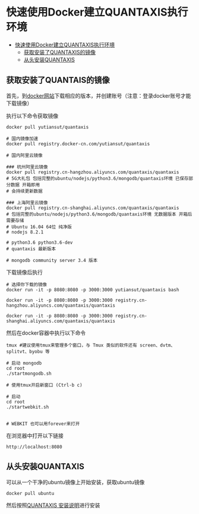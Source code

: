 # 快速使用Docker建立QUANTAXIS执行环境

<!-- TOC -->
- [快速使用Docker建立QUANTAXIS执行环境](#快速使用Docker建立QUANTAXIS执行环境)
    - [获取安装了QUANTAXIS的镜像](#获取安装了QUANTAXIS的镜像)
    - [从头安装QUANTAXIS](#从头安装QUANTAXIS)

<!-- TOC -->

## 获取安装了QUANTAIS的镜像

首先，到[docker网站](https://www.docker.com/)下载相应的版本，并创建账号（注意：登录docker账号才能下载镜像）

执行以下命令获取镜像
```shell
docker pull yutiansut/quantaxis

# 国内镜像加速
docker pull registry.docker-cn.com/yutiansut/quantaxis

# 国内阿里云镜像

### 杭州阿里云镜像
docker pull registry.cn-hangzhou.aliyuncs.com/quantaxis/quantaxis  
# 5G大礼包 包括完整的ubuntu/nodejs/python3.6/mongodb/quantaxis环境 已保存部分数据 开箱即用
# 会持续更新数据

### 上海阿里云镜像
docker pull registry.cn-shanghai.aliyuncs.com/quantaxis/quantaxis  
# 包括完整的ubuntu/nodejs/python3.6/mongodb/quantaxis环境 无数据版本 开箱后需要存储
# Ubuntu 16.04 64位 纯净版
# nodejs 8.2.1

# python3.6 python3.6-dev
# quantaxis 最新版本

# mongodb community server 3.4 版本

```


下载镜像后执行
```
# 选择你下载的镜像
docker run -it -p 8080:8080 -p 3000:3000 yutiansut/quantaxis bash

docker run -it -p 8080:8080 -p 3000:3000 registry.cn-hangzhou.aliyuncs.com/quantaxis/quantaxis

docker run -it -p 8080:8080 -p 3000:3000 registry.cn-shanghai.aliyuncs.com/quantaxis/quantaxis
```

然后在docker容器中执行以下命令
```
tmux #建议使用tmux来管理多个窗口，与 Tmux 类似的软件还有 screen、dvtm、splitvt、byobu 等

# 启动 mongodb    
cd root
./startmongodb.sh

# 使用tmux开启新窗口 (Ctrl-b c)

# 启动
cd root
./startwebkit.sh


# WEBKIT 也可以用forever来打开

```

在浏览器中打开以下链接
```angular2html
http://localhost:8080
```
 
## 从头安装QUANTAXIS

可以从一个干净的ubuntu镜像上开始安装，获取ubuntu镜像
```angular2html
docker pull ubuntu
```
然后按照[QUANTAXIS 安装说明](install.md)进行安装
